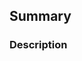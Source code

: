 ## Summary

<!--- Summary of the changes -->

### Description

<!--- More explanation of the changes -->
